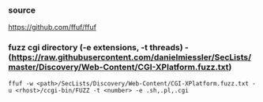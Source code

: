 ### source
https://github.com/ffuf/ffuf  

### fuzz cgi directory (-e extensions, -t threads) - (https://raw.githubusercontent.com/danielmiessler/SecLists/master/Discovery/Web-Content/CGI-XPlatform.fuzz.txt)
```
ffuf -w <path>/SecLists/Discovery/Web-Content/CGI-XPlatform.fuzz.txt -u <rhost>/ccgi-bin/FUZZ -t <number> -e .sh,.pl,.cgi
```

